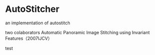 # AutoStitcher
an implementation of autostitch

two colaborators
Automatic Panoramic Image Stitching using Invariant Features（2007IJCV）

test
